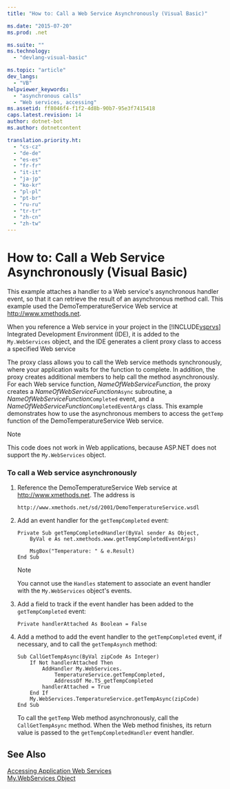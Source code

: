 ```yaml
---
title: "How to: Call a Web Service Asynchronously (Visual Basic)"

ms.date: "2015-07-20"
ms.prod: .net

ms.suite: ""
ms.technology: 
  - "devlang-visual-basic"

ms.topic: "article"
dev_langs: 
  - "VB"
helpviewer_keywords: 
  - "asynchronous calls"
  - "Web services, accessing"
ms.assetid: ff8046f4-f1f2-4d8b-90b7-95e3f7415418
caps.latest.revision: 14
author: dotnet-bot
ms.author: dotnetcontent

translation.priority.ht: 
  - "cs-cz"
  - "de-de"
  - "es-es"
  - "fr-fr"
  - "it-it"
  - "ja-jp"
  - "ko-kr"
  - "pl-pl"
  - "pt-br"
  - "ru-ru"
  - "tr-tr"
  - "zh-cn"
  - "zh-tw"
---
```

# How to: Call a Web Service Asynchronously (Visual Basic)
This example attaches a handler to a Web service's asynchronous handler event, so that it can retrieve the result of an asynchronous method call. This example used the DemoTemperatureService Web service at http://www.xmethods.net.  
  
 When you reference a Web service in your project in the [!INCLUDE[vsprvs](~/includes/vsprvs-md.md)] Integrated Development Environment (IDE), it is added to the `My.WebServices` object, and the IDE generates a client proxy class to access a specified Web service  
  
 The proxy class allows you to call the Web service methods synchronously, where your application waits for the function to complete. In addition, the proxy creates additional members to help call the method asynchronously. For each Web service function, *NameOfWebServiceFunction*, the proxy creates a *NameOfWebServiceFunction*`Async` subroutine, a *NameOfWebServiceFunction*`Completed` event, and a *NameOfWebServiceFunction*`CompletedEventArgs` class. This example demonstrates how to use the asynchronous members to access the `getTemp` function of the DemoTemperatureService Web service.  
  
> [!NOTE]
>  This code does not work in Web applications, because ASP.NET does not support the `My.WebServices` object.  
  
### To call a Web service asynchronously  
  
1.  Reference the DemoTemperatureService Web service at http://www.xmethods.net. The address is  
  
    ```  
    http://www.xmethods.net/sd/2001/DemoTemperatureService.wsdl  
    ```  
  
2.  Add an event handler for the `getTempCompleted` event:  
  
    ```  
    Private Sub getTempCompletedHandler(ByVal sender As Object,   
        ByVal e As net.xmethods.www.getTempCompletedEventArgs)  
  
        MsgBox("Temperature: " & e.Result)  
    End Sub  
    ```  
  
    > [!NOTE]
    >  You cannot use the `Handles` statement to associate an event handler with the `My.WebServices` object's events.  
  
3.  Add a field to track if the event handler has been added to the `getTempCompleted` event:  
  
    ```  
    Private handlerAttached As Boolean = False  
    ```  
  
4.  Add a method to add the event handler to the `getTempCompleted` event, if necessary, and to call the `getTempAsynch` method:  
  
    ```  
    Sub CallGetTempAsync(ByVal zipCode As Integer)  
        If Not handlerAttached Then  
            AddHandler My.WebServices.  
                TemperatureService.getTempCompleted,   
                AddressOf Me.TS_getTempCompleted  
            handlerAttached = True  
        End If  
        My.WebServices.TemperatureService.getTempAsync(zipCode)  
    End Sub  
    ```  
  
     To call the `getTemp` Web method asynchronously, call the `CallGetTempAsync` method. When the Web method finishes, its return value is passed to the `getTempCompletedHandler` event handler.  
  
## See Also  
 [Accessing Application Web Services](../../../visual-basic/developing-apps/programming/accessing-application-web-services.md)   
 [My.WebServices Object](../../../visual-basic/language-reference/objects/my-webservices-object.md)
